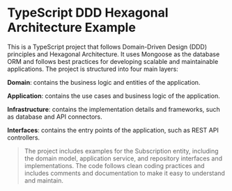 # TypeScript DDD Hexagonal Architecture Example
This is a TypeScript project that follows Domain-Driven Design (DDD) principles and Hexagonal Architecture. It uses Mongoose as the database ORM and follows best practices for developing scalable and maintainable applications. The project is structured into four main layers:

**Domain**: contains the business logic and entities of the application.

**Application**: contains the use cases and business logic of the application.

**Infrastructure**: contains the implementation details and frameworks, such as database and API connectors.

**Interfaces**: contains the entry points of the application, such as REST API controllers.

>The project includes examples for the Subscription entity, including the domain model, application service, and 
repository interfaces and implementations. The code follows clean coding practices and includes comments and documentation to make it easy to understand and maintain.